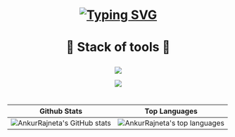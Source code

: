 
<h1 align="center">

[![Typing SVG](https://readme-typing-svg.demolab.com?font=Fira+Code&pause=1000&color=1E21F7&width=435&lines=Welcome+to+my+github+profile;Thanks+for+visiting+)](https://git.io/typing-svg)

</h1>


<h1 align="center" >

🤝 Stack of tools 🤝

</h1>

<p align="center">
  <a href="https://github.com/AnkurRajneta">
    <img src="https://skillicons.dev/icons?i=c,cpp,java,python,r" />
  </a>
</p>

<p align="center">
  <a href="https://github.com/AnkurRajneta">
    <img src="https://skillicons.dev/icons?i=html,css,bootstrap" />
  </a>
</p>




 <h1 align="center">
 
|   Github Stats    |   Top Languages             |
|    -----------    |   -----------------------   |
| ![AnkurRajneta's GitHub stats](https://github-readme-stats.vercel.app/api?username=AnkurRajneta&theme=algolia&include_all_commits=true&show_icons=true&count_private=true&show_icons=true) | ![AnkurRajneta's top languages](https://github-readme-stats.vercel.app/api/top-langs/?username=AnkurRajneta&langs_count=6&show_icons=true&title_color=FF7777&icon_color=f6c32c&text_color=9f9f9f&bg_color=151515&count_private=true&layout=compact) |

 </h1>


